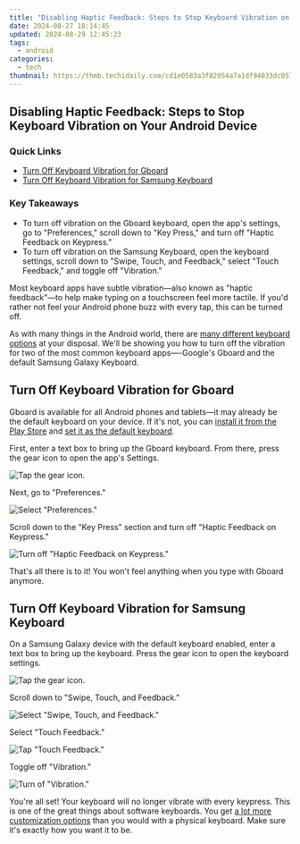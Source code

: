```yaml
---
title: "Disabling Haptic Feedback: Steps to Stop Keyboard Vibration on Your Android Device"
date: 2024-08-27 18:14:45
updated: 2024-08-29 12:45:23
tags:
  - android
categories:
  - tech
thumbnail: https://thmb.techidaily.com/cd1e0583a3f82954a7a1df94033dc0576cc47353ebb15c30e049205c45a363ba.jpg
---
```


## Disabling Haptic Feedback: Steps to Stop Keyboard Vibration on Your Android Device

### Quick Links

* [Turn Off Keyboard Vibration for Gboard](https://review-topics.techidaily.com/how-to-transfer-data-from-iphone-15-pro-max-to-androidios-drfone-by-drfone-transfer-data-from-ios-transfer-data-from-ios/)
* [Turn Off Keyboard Vibration for Samsung Keyboard](https://windows11.techidaily.com/steps-to-address-security-glitches-in-windows-1011/)

### Key Takeaways

* To turn off vibration on the Gboard keyboard, open the app's settings, go to "Preferences," scroll down to "Key Press," and turn off "Haptic Feedback on Keypress."
* To turn off vibration on the Samsung Keyboard, open the keyboard settings, scroll down to "Swipe, Touch, and Feedback," select "Touch Feedback," and toggle off "Vibration."

 Most keyboard apps have subtle vibration—also known as "haptic feedback"—to help make typing on a touchscreen feel more tactile. If you'd rather not feel your Android phone buzz with every tap, this can be turned off.

 As with many things in the Android world, there are [many different keyboard options](https://extra-hints.techidaily.com/2024-approved-construct-humor-memes-via-adobe/) at your disposal. We'll be showing you how to turn off the vibration for two of the most common keyboard apps—-Google's Gboard and the default Samsung Galaxy Keyboard.

##  Turn Off Keyboard Vibration for Gboard

 Gboard is available for all Android phones and tablets—it may already be the default keyboard on your device. If it's not, you can [install it from the Play Store](https://www.anrdoezrs.net/links/3607085/type/dlg/sid/UUhtgUeUpU207717/https://play.google.com/store/apps/details?id=com.google.android.inputmethod.latin) and [set it as the default keyboard](https://extra-hints.techidaily.com/2024-approved-construct-humor-memes-via-adobe/).

 First, enter a text box to bring up the Gboard keyboard. From there, press the gear icon to open the app's Settings.

![Tap the gear icon.](https://static1.howtogeekimages.com/wordpress/wp-content/uploads/2023/09/screenshot_20230913-162948.png) 

 Next, go to "Preferences."

![Select "Preferences."](https://static1.howtogeekimages.com/wordpress/wp-content/uploads/2023/09/screenshot_20230913-162954.png) 

 Scroll down to the "Key Press" section and turn off "Haptic Feedback on Keypress."

![Turn off "Haptic Feedback on Keypress."](https://static1.howtogeekimages.com/wordpress/wp-content/uploads/2023/09/screenshot_20230913-163005.png) 

 That's all there is to it! You won't feel anything when you type with Gboard anymore.

##  Turn Off Keyboard Vibration for Samsung Keyboard

 On a Samsung Galaxy device with the default keyboard enabled, enter a text box to bring up the keyboard. Press the gear icon to open the keyboard settings.

![Tap the gear icon.](https://static1.howtogeekimages.com/wordpress/wp-content/uploads/2023/09/screenshot_20230913_163306_nova-launcher.jpg) 

 Scroll down to "Swipe, Touch, and Feedback."

![Select "Swipe, Touch, and Feedback."](https://static1.howtogeekimages.com/wordpress/wp-content/uploads/2023/09/screenshot_20230913_163329_samsung-keyboard.jpg) 

 Select "Touch Feedback."

![Tap "Touch Feedback."](https://static1.howtogeekimages.com/wordpress/wp-content/uploads/2023/09/screenshot_20230913_163339_samsung-keyboard.jpg) 

 Toggle off "Vibration."

![Turn of "Vibration."](https://static1.howtogeekimages.com/wordpress/wp-content/uploads/2023/09/screenshot_20230913_163351_samsung-keyboard.jpg) 

 You're all set! Your keyboard will no longer vibrate with every keypress. This is one of the great things about software keyboards. You get [a lot more customization options](https://apple-account.techidaily.com/in-2024-how-to-fix-locked-apple-id-from-apple-iphone-11-pro-by-drfone-ios/) than you would with a physical keyboard. Make sure it's exactly how you want it to be.

<ins class="adsbygoogle"
     style="display:block"
     data-ad-format="autorelaxed"
     data-ad-client="ca-pub-7571918770474297"
     data-ad-slot="1223367746"></ins>



<ins class="adsbygoogle"
     style="display:block"
     data-ad-client="ca-pub-7571918770474297"
     data-ad-slot="8358498916"
     data-ad-format="auto"
     data-full-width-responsive="true"></ins>
